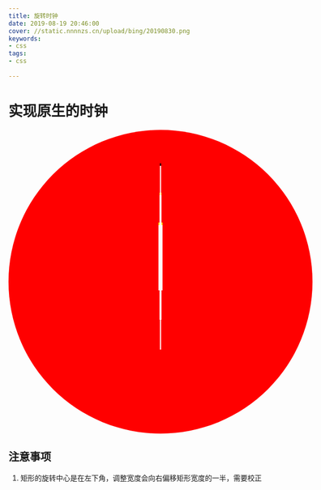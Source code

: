 ```yaml
---
title: 旋转时钟
date: 2019-08-19 20:46:00
cover: //static.nnnnzs.cn/upload/bing/20190830.png
keywords: 
- css
tags:
- css
      
---
```

# 实现原生的时钟

<style>
    #warp{
        --scale-radius:300px;
        background:red;
        width:calc(var(--scale-radius) *2);
        height:calc(var(--scale-radius) *2);
        border-radius:100%;
        position:relative;
        margin:0 auto;
    }
    #warp *{
        margin:0;
        padding:0;
        box-sizing:border-box;
    }
    /* 刻度 */
    .scale{
        --s-width:10px;
        position:absolute;
        top:0px;
        height:calc(var(--scale-radius) *2 );
        border-top:var(--s-width) solid #000;
        border-bottom:var(--s-width) solid #000;
    }
    /* 每五分钟的刻度 */
    .scale.f{
        --f-width:5px;
        width:var(--f-width);
        left:calc(var(--scale-radius) - var(--f-width)/2)
    }
    /* 每分钟的刻度 */
    .scale.o{
        --o-width:2px;
        width:var(--o-width);
        left:calc(var(--scale-radius) - var(--o-width)/2);
    }
    /* 指针 */
    .scales .pointer{
        position:absolute;
        background-size:100% 100%;
    }
    .scales .pointer.second{
        --sec-width:2px;
        --sec-height-rate:0.8;
        --sec-height:calc((var(--scale-radius) * 2 - var(--scale-radius)/20) * var(--sec-height-rate));
        --sec-top:calc((var(--scale-radius) * 2 - var(--sec-height)) / 2 );

        width:var(--sec-width);
        height:var(--sec-height);
        top:var(--sec-top);
        left:calc(var(--scale-radius) - var(--sec-width)/2);
        border-top:5px #000 solid;
        border-bottom:100px red solid;
        background-color:#fff;
        z-index:3;
    }
    .scales .pointer.minute{
        --min-width:4px;
        --min-height-rate:0.6;
        --min-height:calc((var(--scale-radius) * 2 - var(--scale-radius)/20) * var(--min-height-rate) );
        --min-top:calc((var(--scale-radius) * 2 - var(--min-height)) / 2 );

        width:var(--min-width);
        height:var(--min-height);
        top:var(--min-top);
        left:calc(var(--scale-radius) - var(--min-width) /2);
        border-top:5px yellow solid;
        border-bottom:100px red solid;
        background-color:#fff;
        z-index:2;
    }
    .scales .pointer.hour{
        --hour-width:8px;
        --hour-height-rate:0.4;
        --hour-height:calc((var(--scale-radius) * 2 - var(--scale-radius)/20) * var(--hour-height-rate) );
        --hour-top:calc((var(--scale-radius) * 2 - var(--hour-height)) / 2 );

        width:var(--hour-width);
        height:var(--hour-height);
        top:var(--hour-top);
        left:calc(var(--scale-radius) - var(--hour-width) /2);
        border-top:5px yellow solid;
        border-bottom:100px red solid;
        background-color:#fff;
        z-index:1;
    }
</style>

<div id="warp">
<div class="scales">
    <div class="hour pointer"></div>
    <div class="minute pointer"></div>
    <div class="second pointer"></div>
</div>
</div>

## 注意事项
1. 矩形的旋转中心是在左下角，调整宽度会向右偏移矩形宽度的一半，需要校正

<script>
    const warp = $('#warp')
    for(let i=0;i<30;i++){
        let w = i%5===0?'f':'o'
        $scale = 
        `<div class="scale ${w}" style="transform:rotateZ(${i/60*360}deg)"></div>`;
        warp.find('.scales').append($scale)
    }
    setInterval(()=>{
        let t = new Date();
        let second = t.getSeconds()===0?60:t.getSeconds();
        let min = t.getMinutes();
        let hour = t.getHours()
        let secondRate = 6*second;
        let minRate = 6*min;
        let hourRate = 360/12*hour
        console.log(hourRate)
        // 0s 0deg
        // 15s 90deg
        // 30s 180deg
        // 60s 360deg
        $('.scales .second').css({'transform':`rotateZ(${secondRate}deg)`})
        $('.scales .minute').css({'transform':`rotateZ(${minRate}deg)`})
        $('.scales .hour').css({'transform':`rotateZ(${hourRate}deg)`})
    },1000)

</script>
